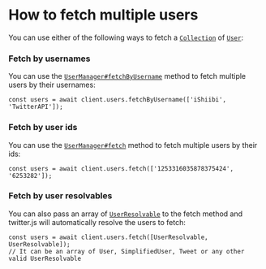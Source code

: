 # How to fetch multiple users

You can use either of the following ways to fetch a [`Collection`](https://discord.js.org/#/docs/collection/stable/class/Collection) of [`User`](https://twitter.js.org/classes/User.html):

### Fetch by usernames

You can use the [`UserManager#fetchByUsername`](https://twitter.js.org/classes/UserManager.html#fetchByUsername) method to fetch multiple users by their usernames:

```js:no-line-numbers
const users = await client.users.fetchByUsername(['iShiibi', 'TwitterAPI']);
```

### Fetch by user ids

You can use the [`UserManager#fetch`](https://twitter.js.org/classes/UserManager.html#fetch) method to fetch multiple users by their ids:

```js:no-line-numbers
const users = await client.users.fetch(['1253316035878375424', '6253282']);
```

### Fetch by user resolvables

You can also pass an array of [`UserResolvable`](https://twitter.js.org/modules.html#UserResolvable) to the fetch method and twitter.js will automatically resolve the users to fetch:

```js:no-line-numbers
const users = await client.users.fetch([UserResolvable, UserResolvable]);
// It can be an array of User, SimplifiedUser, Tweet or any other valid UserResolvable
```
